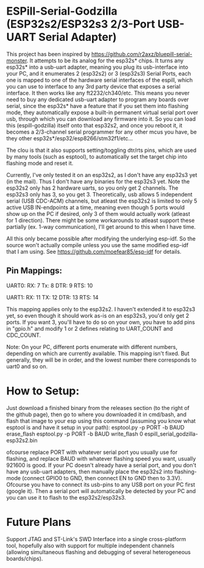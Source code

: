# ESPill-Serial-Godzilla (ESP32s2/ESP32s3 2/3-Port USB-UART Serial Adapter)

This project has been inspired by https://github.com/r2axz/bluepill-serial-monster. It attempts to be its analog for the esp32s* chips. It turns any esp32s* into a usb-uart adapter, meaning you plug its usb-interface into your PC, and it enumerates 2 (esp32s2) or 3 (esp32s3) Serial Ports, each one is mapped to one of the hardware serial interfaces of the espill, which you can use to interface to any 3rd party device that exposes a serial interface. It then works like any ft2232/ch340/etc. This means you never need to buy any dedicated usb-uart adapter to program any boards over serial, since the esp32s* have a feature that if you set them into flashing mode, they automatically expose a built-in permanent virtual serial port over usb, through which you can download any firmware into it. So you can load this (espill-godzilla) itself onto that esp32s2, and once you reboot it, it becomes a 2/3-channel serial programmer for any other mcus you have, be they other esp32s*/esp32/esp8266/stm32f1/etc...

The clou is that it also supports setting/toggling dtr/rts pins, which are used by many tools (such as esptool), to automatically set the target chip into flashing mode and reset it.

Currently, I've only tested it on an esp32s2, as I don't have any esp32s3 yet (in the mail). Thus I don't have any binaries for the esp32s3 yet. Note the esp32s2 only has 2 hardware uarts, so you only get 2 channels. The esp32s3 only has 3, so you get 3. Theoretically, usb allows 5 independent serial (USB CDC-ACM) channels, but atleast the esp32s2 is limited to only 5 active USB IN-endpoints at a time, meaning even though 5 ports would show up on the PC if desired, only 3 of them would actually work (atleast for 1 direction). There might be some workarounds to atleast support these partially (ex. 1-way communication), I'll get around to this when I have time.

All this only became possible after modifying the underlying esp-idf. So the source won't actually compile unless you use the same modified esp-idf that I am using. See https://github.com/moefear85/esp-idf for details.

## Pin Mappings:
UART0:
RX: 7
Tx: 8
DTR: 9
RTS: 10

UART1:
RX: 11
TX: 12
DTR: 13
RTS: 14

This mapping applies only to the esp32s2. I haven't extended it to esp32s3 yet, so even though it should work as-is on an esp32s3, you'd only get 2 ports. If you want 3, you'll have to do so on your own, you have to add pins in "gpio.h" and modify 1 or 2 defines relating to UART_COUNT and CDC_COUNT.

Note: On your PC, different ports enumerate with different numbers, depending on which are currently available. This mapping isn't fixed. But generally, they will be in order, and the lowest number there corresponds to uart0 and so on.

# How to Setup:

Just download a finished binary from the releases section (to the right of the github page), then go to where you downloaded it in cmd/bash, and flash that image to your esp using this command (assuming you know what esptool is and have it setup in your path):
esptool.py -p PORT -b BAUD erase_flash
esptool.py -p PORT -b BAUD write_flash 0 espill_serial_godzilla-esp32s2.bin

ofcourse replace PORT with whatever serial port you usually use for flashing, and replace BAUD with whatever flashing speed you want, usually 921600 is good. If your PC doesn't already have a serial port, and you don't have any usb-uart adapters, then manually place the esp32s2 into flashing-mode (connect GPIO0 to GND, then connect EN to GND then to 3.3V). Ofcourse you have to connect its usb-pins to any USB port on your PC first (google it). Then a serial port will automatically be detected by your PC and you can use it to flash to the esp32s2/esp32s3.

# Future Plans
Support JTAG and ST-Link's SWD Interface into a single cross-platform tool, hopefully also with support for multiple independent channels (allowing simultaneous flashing and debugging of several heterogeneous boards/chips).
